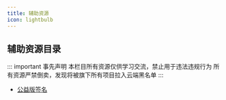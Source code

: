 ```yaml
---
title: 辅助资源
icon: lightbulb
---
```

## 辅助资源目录
::: important 事先声明
本栏目所有资源仅供学习交流，禁止用于违法违规行为
所有资源严禁倒卖，发现将被旗下所有项目拉入云端黑名单
:::
- [公益版签名](zy/gyqm.md)

